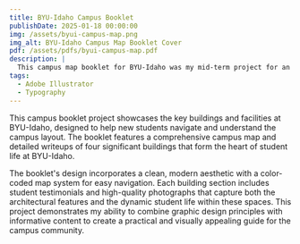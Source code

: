 ```yaml
---
title: BYU-Idaho Campus Booklet
publishDate: 2025-01-18 00:00:00
img: /assets/byui-campus-map.png
img_alt: BYU-Idaho Campus Map Booklet Cover
pdf: /assets/pdfs/byui-campus-map.pdf
description: |
  This campus map booklet for BYU-Idaho was my mid-term project for an Adobe Basics class. It includes a detailed map of the campus and four pages providing descriptions of the four main buildings.
tags:
  - Adobe Illustrator
  - Typography
---
```


This campus booklet project showcases the key buildings and facilities at BYU-Idaho, designed to help new students navigate and understand the campus layout. The booklet features a comprehensive campus map and detailed writeups of four significant buildings that form the heart of student life at BYU-Idaho.

The booklet's design incorporates a clean, modern aesthetic with a color-coded map system for easy navigation. Each building section includes student testimonials and high-quality photographs that capture both the architectural features and the dynamic student life within these spaces. This project demonstrates my ability to combine graphic design principles with informative content to create a practical and visually appealing guide for the campus community.

